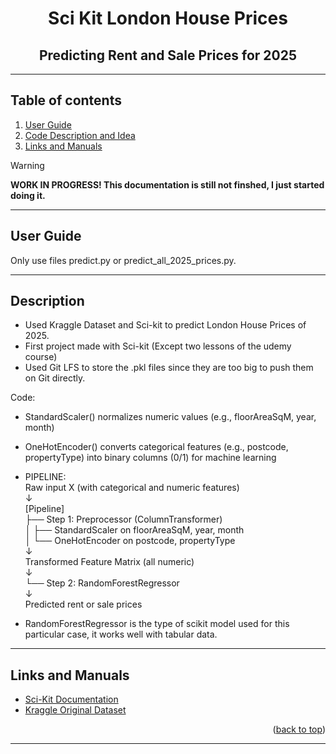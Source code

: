 <a id="readme-top"></a>
<div align="center">
<h1>Sci Kit London House Prices</h1>
<h2>Predicting Rent and Sale Prices for 2025</h2>
</div>
<hr>

<!-- TABLE OF CONTENTS -->
## Table of contents
1. [User Guide](#user-guide)
2. [Code Description and Idea](#description)
3. [Links and Manuals](#links)

> [!WARNING]
> **WORK IN PROGRESS! This documentation is still not finshed, I just started doing it.**

<hr>

<a id="user-guide"></a>
## User Guide
Only use files predict.py or predict_all_2025_prices.py.

<hr>

<a id="description"></a>
## Description
- Used Kraggle Dataset and Sci-kit to predict London House Prices of 2025.
- First project made with Sci-kit (Except two lessons of the udemy course)
- Used Git LFS to store the .pkl files since they are too big to push them on Git directly.

Code:
- StandardScaler() normalizes numeric values (e.g., floorAreaSqM, year, month)
- OneHotEncoder() converts categorical features (e.g., postcode, propertyType) into binary columns (0/1) for machine learning
- PIPELINE:<br>
 Raw input X (with categorical and numeric features)<br>
         ↓<br>
 [Pipeline]<br>
   ├── Step 1: Preprocessor (ColumnTransformer)<br>
   │     ├── StandardScaler on floorAreaSqM, year, month<br>
   │     └── OneHotEncoder on postcode, propertyType<br>
   ↓<br>
   Transformed Feature Matrix (all numeric)<br>
         ↓<br>
   └── Step 2: RandomForestRegressor<br>
         ↓<br>
   Predicted rent or sale prices<br>

- RandomForestRegressor is the type of scikit model used for this particular case, it works well with tabular data.

<hr>

<a id="links"></a>
## Links and Manuals
- [Sci-Kit Documentation](https://scikit-learn.org/stable/)
- [Kraggle Original Dataset](https://www.kaggle.com/datasets/jakewright/house-price-data)
<p align="right">(<a href="#readme-top">back to top</a>)</p>

<hr>
